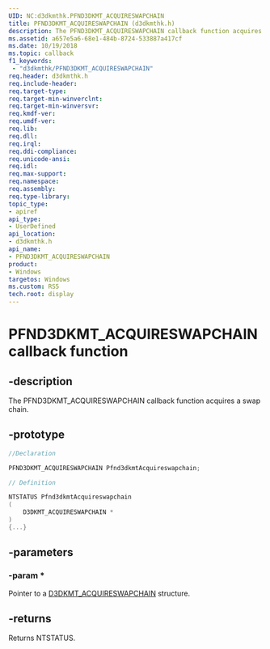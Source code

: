 ```yaml
---
UID: NC:d3dkmthk.PFND3DKMT_ACQUIRESWAPCHAIN
title: PFND3DKMT_ACQUIRESWAPCHAIN (d3dkmthk.h)
description: The PFND3DKMT_ACQUIRESWAPCHAIN callback function acquires a swap chain.
ms.assetid: a657e5a6-68e1-484b-8724-533887a417cf
ms.date: 10/19/2018
ms.topic: callback
f1_keywords:
 - "d3dkmthk/PFND3DKMT_ACQUIRESWAPCHAIN"
req.header: d3dkmthk.h
req.include-header:
req.target-type:
req.target-min-winverclnt:
req.target-min-winversvr:
req.kmdf-ver:
req.umdf-ver:
req.lib:
req.dll:
req.irql: 
req.ddi-compliance:
req.unicode-ansi:
req.idl:
req.max-support:
req.namespace:
req.assembly:
req.type-library: 
topic_type: 
- apiref
api_type: 
- UserDefined
api_location: 
- d3dkmthk.h
api_name: 
- PFND3DKMT_ACQUIRESWAPCHAIN
product:
- Windows
targetos: Windows
ms.custom: RS5
tech.root: display
---
```


# PFND3DKMT_ACQUIRESWAPCHAIN callback function

## -description

The PFND3DKMT_ACQUIRESWAPCHAIN callback function acquires a swap chain.

## -prototype

```cpp
//Declaration

PFND3DKMT_ACQUIRESWAPCHAIN Pfnd3dkmtAcquireswapchain; 

// Definition

NTSTATUS Pfnd3dkmtAcquireswapchain 
(
	D3DKMT_ACQUIRESWAPCHAIN *
)
{...}

```

## -parameters

### -param *

Pointer to a [D3DKMT_ACQUIRESWAPCHAIN](ns-d3dkmthk-_d3dkmt_acquireswapchain.md) structure.

## -returns

Returns NTSTATUS.
